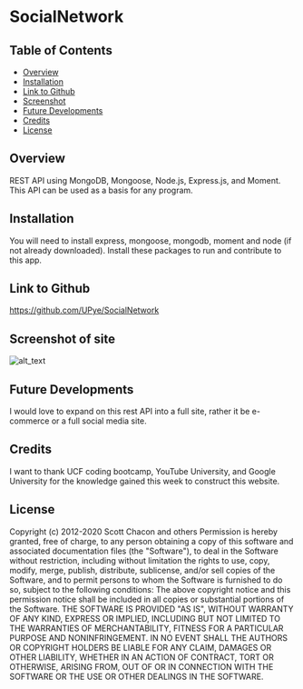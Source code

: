 # SocialNetwork

## Table of Contents 
* [Overview](#overview)
* [Installation](#installation)
* [Link to Github](#link-to-github)
* [Screenshot](#screenshot-of-site)
* [Future Developments](#future-developments)
* [Credits](#credits)
* [License](#license)

## Overview
REST API using MongoDB, Mongoose, Node.js, Express.js, and Moment. This API can be used as a basis for any program. 

## Installation
You will need to install express, mongoose, mongodb, moment and node (if not already downloaded). Install these packages to run and contribute to this app.

## Link to Github
https://github.com/UPye/SocialNetwork

## Screenshot of site
![alt_text](https://github.com/UPye/SocialNetwork/blob/main/media/Giphy.gif)

## Future Developments
I would love to expand on this rest API into a full site, rather it be e-commerce or a full social media site.

## Credits
I want to thank UCF coding bootcamp, YouTube University, and Google University for the knowledge gained this week to construct this website.


## License
Copyright (c) 2012-2020 Scott Chacon and others
Permission is hereby granted, free of charge, to any person obtaining
a copy of this software and associated documentation files (the
"Software"), to deal in the Software without restriction, including
without limitation the rights to use, copy, modify, merge, publish,
distribute, sublicense, and/or sell copies of the Software, and to
permit persons to whom the Software is furnished to do so, subject to
the following conditions:
The above copyright notice and this permission notice shall be
included in all copies or substantial portions of the Software.
THE SOFTWARE IS PROVIDED "AS IS", WITHOUT WARRANTY OF ANY KIND,
EXPRESS OR IMPLIED, INCLUDING BUT NOT LIMITED TO THE WARRANTIES OF
MERCHANTABILITY, FITNESS FOR A PARTICULAR PURPOSE AND
NONINFRINGEMENT. IN NO EVENT SHALL THE AUTHORS OR COPYRIGHT HOLDERS BE
LIABLE FOR ANY CLAIM, DAMAGES OR OTHER LIABILITY, WHETHER IN AN ACTION
OF CONTRACT, TORT OR OTHERWISE, ARISING FROM, OUT OF OR IN CONNECTION
WITH THE SOFTWARE OR THE USE OR OTHER DEALINGS IN THE SOFTWARE.